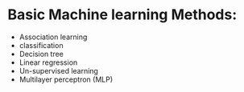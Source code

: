 # Basic Machine learning Methods:

- Association learning
- classification
- Decision tree
- Linear regression
- Un-supervised learning
- Multilayer perceptron (MLP)
